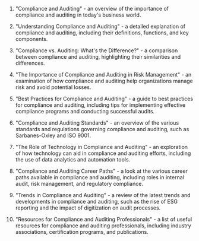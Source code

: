 

1. "Compliance and Auditing" - an overview of the importance of compliance and auditing in today's business world. 

2. "Understanding Compliance and Auditing" - a detailed explanation of compliance and auditing, including their definitions, functions, and key components. 

3. "Compliance vs. Auditing: What's the Difference?" - a comparison between compliance and auditing, highlighting their similarities and differences. 

4. "The Importance of Compliance and Auditing in Risk Management" - an examination of how compliance and auditing help organizations manage risk and avoid potential losses. 

5. "Best Practices for Compliance and Auditing" - a guide to best practices for compliance and auditing, including tips for implementing effective compliance programs and conducting successful audits. 

6. "Compliance and Auditing Standards" - an overview of the various standards and regulations governing compliance and auditing, such as Sarbanes-Oxley and ISO 9001. 

7. "The Role of Technology in Compliance and Auditing" - an exploration of how technology can aid in compliance and auditing efforts, including the use of data analytics and automation tools. 

8. "Compliance and Auditing Career Paths" - a look at the various career paths available in compliance and auditing, including roles in internal audit, risk management, and regulatory compliance. 

9. "Trends in Compliance and Auditing" - a review of the latest trends and developments in compliance and auditing, such as the rise of ESG reporting and the impact of digitization on audit processes. 

10. "Resources for Compliance and Auditing Professionals" - a list of useful resources for compliance and auditing professionals, including industry associations, certification programs, and publications.